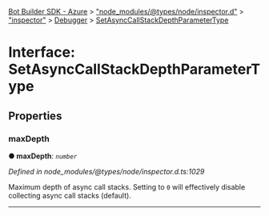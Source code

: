 [Bot Builder SDK - Azure](../README.md) > ["node_modules/@types/node/inspector.d"](../modules/_node_modules__types_node_inspector_d_.md) > ["inspector"](../modules/_node_modules__types_node_inspector_d_._inspector_.md) > [Debugger](../modules/_node_modules__types_node_inspector_d_._inspector_.debugger.md) > [SetAsyncCallStackDepthParameterType](../interfaces/_node_modules__types_node_inspector_d_._inspector_.debugger.setasynccallstackdepthparametertype.md)



# Interface: SetAsyncCallStackDepthParameterType


## Properties
<a id="maxdepth"></a>

###  maxDepth

**●  maxDepth**:  *`number`* 

*Defined in node_modules/@types/node/inspector.d.ts:1029*



Maximum depth of async call stacks. Setting to `0` will effectively disable collecting async call stacks (default).




___


